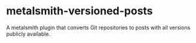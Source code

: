 metalsmith-versioned-posts
==========================

A metalsmith plugin that converts Git repositories to posts with all versions publicly available.

